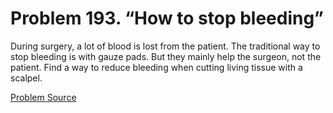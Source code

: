 # Problem 193. “How to stop bleeding”

During surgery, a lot of blood is lost from the patient. The traditional way to stop bleeding is with gauze pads. But they mainly help the surgeon, not the patient. Find a way to reduce bleeding when cutting living tissue with a scalpel.

[Problem Source](https://www.trizland.ru/tasks/5102/)
